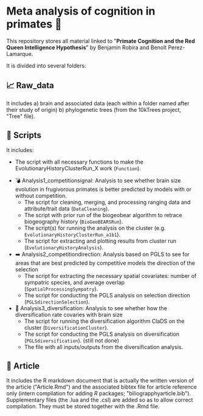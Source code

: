 # Meta analysis of cognition in primates :monkey:

This repository stores all material linked to "**Primate Cognition and the Red Queen Intelligence Hypothesis**" by Benjamin Robira and Benoît Perez-Lamarque.

It is divided into several folders:

## :chart_with_upwards_trend: Raw_data  
It includes a) brain and associated data (each within a folder named after their study of origin) b) phylogenetic trees (from the 10kTrees project, "Tree" file).

## :file_folder: Scripts

It includes: 
  - The script with all necessary functions to make the EvolutionaryHistoryClusterRun_X work (`Function`).
* :bomb: Analysis1_competitionsignal: Analysis to see whether brain size evolution in frugivorous primates is better predicted by models with or without competition.
  - The script for cleaning, merging, and processing ranging data and attribute/trait data (`DataCleaning`).
  - The script with prior run of the biogeobear algorithm to retrace biogeography history (`BioGeoBEARSRun`).
  - The script(s) for running the analysis on the cluster (e.g. `EvolutionaryHistoryClusterRun_a1b1`). 
  - The script for extracting and plotting results from cluster run (`EvolutionaryHistoryAnalysis`). 
* :arrow_right: Analysis2_competitiondirection: Analysis based on PGLS to see for areas that are best predicted by competitive models the direction of the selection
  - The script for extracting the necessary spatial covariates: number of sympatric species, and average overlap (`SpatialProcessingSympatry`). 
  - The script for conducting the PGLS analysis on selection direction (`PGLSdirectionSelection`).
* :herb: Analysis3_diversification: Analysis to see whether how the diversification rate covaries with brain size
  - The script for running the diversification algorithm ClaDS on the cluster (`DiversificationCluster`). 
  - The script for conducting the PGLS analysis on diversification (`PGLSdiversification`). (still not done)
  - The file with all inputs/outputs from the diversification analysis.

## :page_with_curl: Article

It includes the R markdown document that is actually the written version of the article ("Article.Rmd") and the associated bibtex file for article reference only (intern compilation for adding *R* packages; "biliograpphyarticle.bib"). Supplementary files (the .lua and the .csl) are added so as to allow correct compilation. They must be stored together with the .Rmd file.





